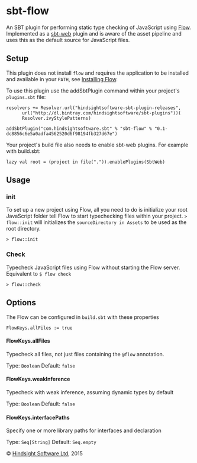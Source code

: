 # sbt-flow

An SBT plugin for performing static type checking of JavaScript using [Flow](http://flowtype.org/). Implemented as a
[sbt-web](https://github.com/sbt/sbt-web) plugin and is aware of the asset pipeline and uses this as the default
source for JavaScript files.

## Setup


This plugin does not install `flow` and requires the application to be installed and available in your `PATH`,
see [Installing Flow](http://flowtype.org/docs/getting-started.html).

To use this plugin use the addSbtPlugin command within your project's `plugins.sbt` file:

    resolvers += Resolver.url("hindsightsoftware-sbt-plugin-releases",
          url("http://dl.bintray.com/hindsightsoftware/sbt-plugins"))(
          Resolver.ivyStylePatterns)

    addSbtPlugin("com.hindsightsoftware.sbt" % "sbt-flow" % "0.1-dc8856c6e5a0adfa4562520d6f98194fb327d67e")


Your project's build file also needs to enable sbt-web plugins. For example with build.sbt:

    lazy val root = (project in file(".")).enablePlugins(SbtWeb)

## Usage

### init
To set up a new project using Flow, all you need to do is initialize your root JavaScript folder tell Flow to start
typechecking files within your project. `> flow::init` will initializes the `sourceDirectory in Assets` to be used as
the root directory.

```
> flow::init
```

### Check

Typecheck JavaScript files using Flow without starting the Flow server. Equivalent to `$ flow check`

```
> flow::check
```

## Options

The Flow can be configured in `build.sbt` with these properties

```
FlowKeys.allFiles := true
```

#### FlowKeys.allFiles
Typecheck all files, not just files containing the `@flow` annotation.

Type: `Boolean`
Default: `false`

#### FlowKeys.weakInference

Typecheck with weak inference, assuming dynamic types by default

Type: `Boolean`
Default: `false`

#### FlowKeys.interfacePaths
Specify one or more library paths for interfaces and declaration

Type: `Seq[String]`
Default: `Seq.empty`



&copy; [Hindsight Software Ltd](http://hindsightsoftware.com), 2015